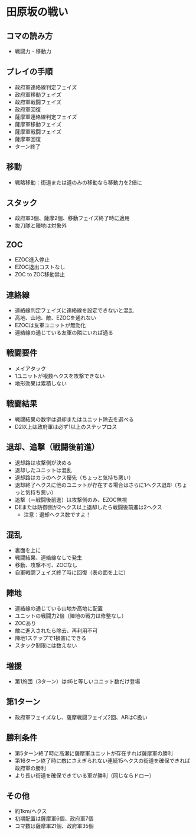 # 田原坂の戦い

## コマの読み方
* 戦闘力 - 移動力

## プレイの手順
- 政府軍連絡線判定フェイズ
- 政府軍移動フェイズ
- 政府軍戦闘フェイズ
- 政府軍回復
- 薩摩軍連絡線判定フェイズ
- 薩摩軍移動フェイズ
- 薩摩軍戦闘フェイズ
- 薩摩軍回復
- ターン終了

## 移動
- 戦略移動：街道または道のみの移動なら移動力を2倍に

## スタック
- 政府軍3個、薩摩2個、移動フェイズ終了時に適用
- 抜刀隊と陣地は対象外

## ZOC
- EZOC進入停止
- EZOC退出コストなし
- ZOC to ZOC移動禁止

## 連絡線
- 連絡線判定フェイズに連絡線を設定できないと混乱
- 高地、山地、敵、EZOCを通れない
- EZOCは友軍ユニットが無効化
- 連絡線の通じている友軍の隣にいれば通る

## 戦闘要件
- メイアタック
- 1ユニットが複数ヘクスを攻撃できない
- 地形効果は累積しない

## 戦闘結果
- 戦闘結果の数字は退却またはユニット除去を選べる
- D2以上は政府軍は必ず1以上のステップロス

## 退却、追撃（戦闘後前進）
- 退却路は攻撃側が決める
- 退却したユニットは混乱
- 退却路はカラのヘクス優先（ちょっと気持ち悪い）
- 退却終了ヘクスに他のユニットが存在する場合はさらに1ヘクス退却（ちょっと気持ち悪い）
- 追撃（＝戦闘後前進）は攻撃側のみ、EZOC無視
- DEまたは防御側が2ヘクス以上退却したら戦闘後前進は2ヘクス
  - 注意：退却ヘクス数ですよ！

## 混乱
- 裏面を上に
- 戦闘結果、連絡線なしで発生
- 移動、攻撃不可、ZOCなし
- 自軍戦闘フェイズ終了時に回復（表の面を上に）

## 陣地
- 連絡線の通じている山地か高地に配置
- ユニットの戦闘力2倍（陣地の戦力は修整なし）
- ZOCあり
- 敵に進入されたら除去、再利用不可
- 陣地1ステップで1損害にできる
- スタック制限には数えない

## 増援
- 第1旅団（3ターン）はd6と等しいユニット数だけ登場

## 第1ターン
- 政府軍フェイズなし、薩摩戦闘フェイズ2回、ARはC扱い

## 勝利条件
- 第5ターン終了時に高瀬に薩摩軍ユニットが存在すれば薩摩軍の勝利
- 第16ターン終了時に敵にさえぎられない連続15ヘクスの街道を確保できれば政府軍の勝利
- より長い街道を確保できている軍が勝利（同じならドロー）

## その他
- 約1km/ヘクス
- 初期配置は薩摩軍6個、政府軍7個
- コマ数は薩摩軍21個、政府軍35個

